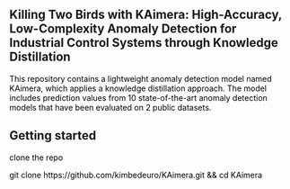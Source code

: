 Killing Two Birds with KAimera: High-Accuracy, Low-Complexity Anomaly Detection for Industrial Control Systems through Knowledge Distillation
-------------
<span style="color:black;"> This repository contains a lightweight anomaly detection model named KAimera, which applies a knowledge distillation approach. The model includes prediction values from 10 state-of-the-art anomaly detection models that have been evaluated on 2 public datasets. </span>

Getting started
-------------
<span style="color:black;"> clone the repo </span>

<div class="notice" markdown="1">
<span style="color:black;"> git clone https://github.com/kimbedeuro/KAimera.git && cd KAimera </span>
</div>

